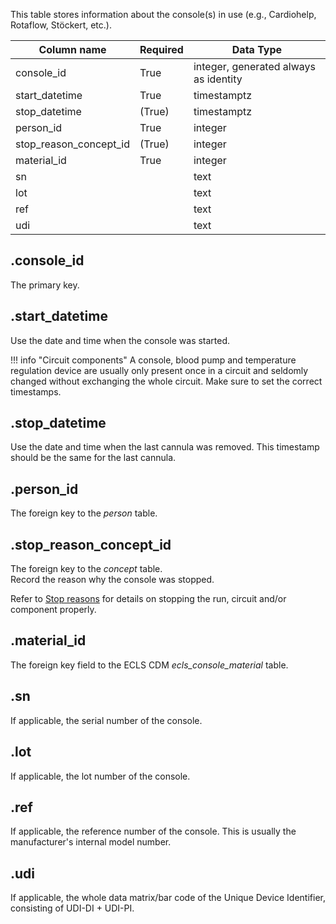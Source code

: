 This table stores information about the console(s) in use
(e.g., Cardiohelp, Rotaflow, Stöckert, etc.).


| Column name                        | Required | Data Type                             |
| ---------------------------------- | -------- | ------------------------------------- |
| console_id                         | True     | integer, generated always as identity |
| start_datetime                     | True     | timestamptz                           |
| stop_datetime                      | (True)   | timestamptz                           |
| person_id                          | True     | integer                               |
| stop_reason_concept_id             | (True)   | integer                               |
| material_id                        | True     | integer                               |
| sn                                 |          | text                                  |
| lot                                |          | text                                  |
| ref                                |          | text                                  |
| udi                                |          | text                                  |

## .console_id
The primary key.

## .start_datetime
Use the date and time when the console was started.

!!! info "Circuit components"
    A console, blood pump and temperature regulation device are usually
    only present once in a circuit and seldomly changed without exchanging
    the whole circuit. Make sure to set the correct timestamps.

## .stop_datetime
Use the date and time when the last cannula was removed. This timestamp
should be the same for the last cannula.

## .person_id
The foreign key to the *person* table.

## .stop_reason_concept_id
The foreign key to the *concept* table. <br>
Record the reason why the console was stopped.

Refer to [Stop reasons](../userguide/stop_reasons.md) for details on
stopping the run, circuit and/or component properly.

## .material_id
The foreign key field to the ECLS CDM *ecls_console_material* table.

## .sn
If applicable, the serial number of the console.

## .lot
If applicable, the lot number of the console.

## .ref
If applicable, the reference number of the console. This is usually
the manufacturer's internal model number.

## .udi
If applicable, the whole data matrix/bar code of the Unique Device Identifier,
consisting of UDI-DI + UDI-PI.
